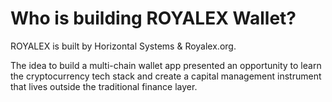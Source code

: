 # Who is building ROYALEX Wallet?

ROYALEX is built by Horizontal Systems & Royalex.org.

The idea to build a multi-chain wallet app presented an opportunity to learn the cryptocurrency tech stack and create a capital management instrument that lives outside the traditional finance layer.
